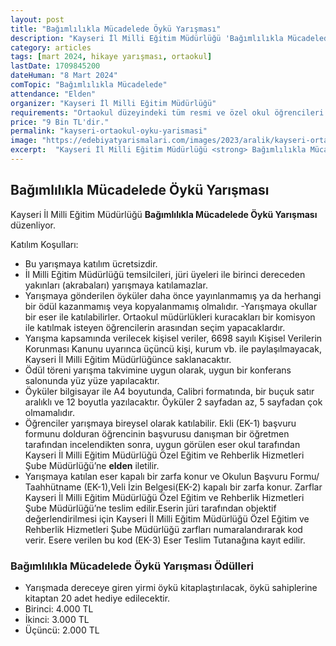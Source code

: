 ```yaml
---
layout: post
title: "Bağımlılıkla Mücadelede Öykü Yarışması"
description: "Kayseri İl Milli Eğitim Müdürlüğü 'Bağımlılıkla Mücadelede Öykü Yarışması' düzenliyor."
category: articles
tags: [mart 2024, hikaye yarışması, ortaokul]
lastDate: 1709845200
dateHuman: "8 Mart 2024"
comTopic: "Bağımlılıkla Mücadelede"
attendance: "Elden"
organizer: "Kayseri İl Milli Eğitim Müdürlüğü"
requirements: "Ortaokul düzeyindeki tüm resmi ve özel okul öğrencileri katılabilir."
price: "9 Bin TL'dir."
permalink: "kayseri-ortaokul-oyku-yarismasi"
image: "https://edebiyatyarismalari.com/images/2023/aralik/kayseri-ortaokul-oyku-yarismasi.jpg"
excerpt:  "Kayseri İl Milli Eğitim Müdürlüğü <strong> Bağımlılıkla Mücadelede Öykü Yarışması </strong> düzenliyor."
---
```


## Bağımlılıkla Mücadelede Öykü Yarışması
Kayseri İl Milli Eğitim Müdürlüğü **Bağımlılıkla Mücadelede Öykü Yarışması** düzenliyor.  

Katılım Koşulları:
- Bu yarışmaya katılım ücretsizdir. 
- İl Milli Eğitim Müdürlüğü temsilcileri, jüri üyeleri ile birinci dereceden yakınları (akrabaları) yarışmaya katılamazlar. 
- Yarışmaya gönderilen öyküler daha önce yayınlanmamış ya da herhangi bir ödül kazanmamış veya kopyalanmamış olmalıdır. 
-Yarışmaya okullar bir eser ile katılabilirler. Ortaokul müdürlükleri kuracakları bir komisyon ile katılmak isteyen öğrencilerin arasından seçim yapacaklardır.
- Yarışma kapsamında verilecek kişisel veriler, 6698 sayılı Kişisel Verilerin Korunması Kanunu uyarınca üçüncü kişi, kurum vb. ile paylaşılmayacak, Kayseri İl Milli Eğitim Müdürlüğünce saklanacaktır. 
- Ödül töreni yarışma takvimine uygun olarak, uygun bir konferans salonunda yüz yüze yapılacaktır. 
- Öyküler bilgisayar ile A4 boyutunda, Calibri formatında, bir buçuk satır aralıklı ve 12 boyutla yazılacaktır. Öyküler 2 sayfadan az, 5 sayfadan çok olmamalıdır. 
- Öğrenciler yarışmaya bireysel olarak katılabilir. Ekli (EK-1) başvuru formunu dolduran öğrencinin başvurusu danışman bir öğretmen tarafından incelendikten sonra, uygun görülen eser okul tarafından Kayseri İl Milli Eğitim Müdürlüğü Özel Eğitim ve Rehberlik Hizmetleri Şube Müdürlüğü’ne **elden** iletilir. 
- Yarışmaya katılan eser kapalı bir zarfa konur ve Okulun Başvuru Formu/ Taahhütname (EK-1),Veli İzin Belgesi(EK-2) kapalı bir zarfa konur. Zarflar Kayseri İl Milli Eğitim Müdürlüğü Özel Eğitim ve Rehberlik Hizmetleri Şube Müdürlüğü’ne teslim edilir.Eserin jüri tarafından objektif değerlendirilmesi için Kayseri İl Milli Eğitim Müdürlüğü Özel Eğitim ve Rehberlik Hizmetleri Şube Müdürlüğü zarfları numaralandırarak kod verir. Esere verilen bu kod (EK-3) Eser Teslim Tutanağına kayıt edilir.


### Bağımlılıkla Mücadelede Öykü Yarışması Ödülleri
- Yarışmada dereceye giren yirmi öykü kitaplaştırılacak, öykü sahiplerine kitaptan 20 adet hediye edilecektir. 
- Birinci: 4.000 TL 
- İkinci: 3.000 TL 
- Üçüncü: 2.000 TL 